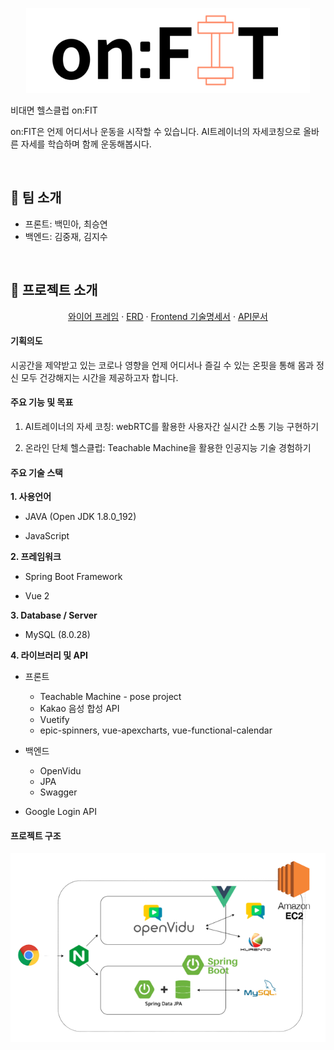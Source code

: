   <p align="center">
      <img src="README.assets/image-20220216213346733.png"/>

비대면 헬스클럽 on:FIT

on:FIT은 언제 어디서나 운동을 시작할 수 있습니다. AI트레이너의 자세코칭으로 올바른 자세를 학습하며 함께 운동해봅시다.

​	  

## :muscle: 팀 소개

- 프론트: 백민아, 최승연
- 백엔드: 김중재, 김지수

​		 

## :muscle: 프로젝트 소개

  <p align="center">
<a href="README.assets/와이어프레임.pdf">와이어 프레임</a>	·	<a href="README.assets/ERD.pdf">ERD</a>	·	
      <a href="README.assets/기술명세서.pdf">Frontend 기술명세서</a>    · 	<a href="README.assets/API문서.pdf">API문서</a>

#### 기획의도

시공간을 제약받고 있는 코로나 영향을 언제 어디서나 즐길 수 있는 온핏을 통해 몸과 정신 모두 건강해지는 시간을 제공하고자 합니다.



#### 주요 기능 및 목표

1. AI트레이너의 자세 코칭: webRTC를 활용한 사용자간 실시간 소통 기능 구현하기

2. 온라인 단체 헬스클럽: Teachable Machine을 활용한 인공지능 기술 경험하기

    

#### 주요 기술 스택

**1. 사용언어**
   - JAVA (Open JDK 1.8.0_192)
     
   - JavaScript

      

**2. 프레임워크**
   - Spring Boot Framework

   - Vue 2

      

**3. Database / Server**
   - MySQL (8.0.28)

         

**4. 라이브러리 및 API**
   - 프론트
     - Teachable Machine - pose project
     - Kakao 음성 합성 API
     - Vuetify
     - epic-spinners, vue-apexcharts, vue-functional-calendar
            
   - 백엔드
     - OpenVidu
     - JPA
     - Swagger
         
   - Google Login API
      
      

#### 프로젝트 구조

![img](README.assets/q9gk1-BoyRrSB3OkEmGtaq4vwRzBgNV7_NMtW8lfQGIB-8doSjcjBvUKRTlVPInZ6zd8dLFTx89WxTne48RzP6o7l3QfPga8AowSMJgipq_XbediAyQpZGkkyFtFF70GW8qhFkFh8RJT.png)

